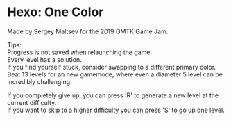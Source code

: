# Hexo: One Color

Made by Sergey Maltsev for the 2019 GMTK Game Jam.

Tips:  
Progress is not saved when relaunching the game.  
Every level has a solution.  
If you find yourself stuck, consider swapping to a different primary color.  
Beat 13 levels for an new gamemode, where even a diameter 5 level can be incredibly challenging.  

If you completely give up, you can press 'R' to generate a new level at the current difficulty.  
If you want to skip to a higher difficulty you can press 'S' to go up one level.  
